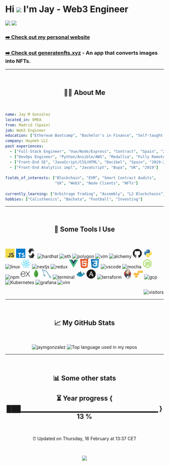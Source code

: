 # Hi <a href="https://jaymgonzalez.com/"><img src="https://media.giphy.com/media/hvRJCLFzcasrR4ia7z/giphy.gif" width="5%"></a> I'm Jay - Web3 Engineer

<p><a href="https://twitter.com/jaymgeth"><img src="https://img.shields.io/badge/twitter-%231DA1F2.svg?&style=for-the-badge&logo=twitter&logoColor=white" height=25></a> <a href="https://www.linkedin.com/in/jay-m-gonzalez/"><img src="https://img.shields.io/badge/linkedin-%230077B5.svg?&style=for-the-badge&logo=linkedin&logoColor=white" height=25></a> 
<h3><a href="https://jaymgonzalez.com">➡️ Check out my personal website</a></h3>
<h3><a href="https://generatenfts.xyz">➡️ Check out generatenfts.xyz</a> - An app that converts images into NFTs. </h3>

---
<br />
<h2 align="center">🧔🏻 About Me</h2>
<br />

```yaml
name: Jay M Gonzalez
located_in: EMEA
from: Madrid (Spain)
job: Web3 Engineer
education: ["Ethereum Bootcamp", "Bachelor's in Finance", "Self-taught Engineer"]
company: Haymeh LLC
past experiences:
  - ["Full-Stack Engineer", "Vue/Node/Express", "Contract", "Spain", "2022"]
  - ["DevOps Engineer", "Python/Ansible/AWS", "Medallia", "Fully Remote", "2020-2022"]
  - ["Front-End SE", "JavaScript/CSS/HTML", "Decibel", "Spain", "2019-2021"]
  - ["Front-End Analytics impl", "JavaScript", "Bupa", "UK", "2019"]

fields_of_interests: ["Blockchain", "EVM", "Smart Contract Audits",
                      "UX", "Web3", "Node Clients", "NFTs"]
                      
currently_learning: ["Arbitrage Trading", "Assembly", "L2 Blockchains"]
hobbies: ["Calisthenics", "Bachata", "Football", "Investing"]
```

---
<br />

<h2 align="center">🚀 Some Tools I Use</h2>
<br />
<p align="left">
<img src="https://raw.githubusercontent.com/devicons/devicon/master/icons/javascript/javascript-original.svg" alt="javascript" width="30" height="30" />
<img src="https://raw.githubusercontent.com/devicons/devicon/master/icons/typescript/typescript-original.svg" alt="typescript" width="30" height="30" />
<img src="https://raw.githubusercontent.com/devicons/devicon/master/icons/solidity/solidity-original.svg" alt="solidity" width="30" height="30" />
<img src="https://hardhat.org/favicon.ico" alt="hardhat" width="30" height="30" />
<img src="https://icons.iconarchive.com/icons/cjdowner/cryptocurrency-flat/32/Ethereum-ETH-icon.png" alt="eth" width="30" height="30" />
<img src="https://cdn.jsdelivr.net/gh/devicons/devicon/icons/polygon/polygon-original.svg" alt="polygon" width="30" hight="30" />
<img src="https://metamask.io//icons/icon-48x48.png" alt="vim" width="30" height="30" />
<img src="https://assets-global.website-files.com/5f973c970bea5548ad4287ef/612fbe3bb259ec1d93f934f1_favicon-alchemy.png" alt="alchemy" width="30" height="30" />
<img src="https://raw.githubusercontent.com/devicons/devicon/master/icons/github/github-original.svg" alt="git" width="30" height="30" />
<img src="https://raw.githubusercontent.com/devicons/devicon/master/icons/python/python-original.svg" alt="python" width="30" height="30" />
<img src="https://cdn.jsdelivr.net/gh/devicons/devicon/icons/linux/linux-original.svg" alt="linux" width="30" hight="30" />
<img src="https://raw.githubusercontent.com/devicons/devicon/master/icons/react/react-original.svg" alt="react" width="30" height="30" />
<img src="https://cdn.jsdelivr.net/gh/devicons/devicon/icons/nextjs/nextjs-original.svg" alt="nextjs" width="30" hight="30" />
<img src="https://cdn.jsdelivr.net/gh/devicons/devicon/icons/redux/redux-original.svg" alt="redux" width="30" height="30" />
<img src="https://raw.githubusercontent.com/devicons/devicon/master/icons/vuejs/vuejs-original.svg" alt="vue" width="30" height="30" />
<img src="https://raw.githubusercontent.com/devicons/devicon/master/icons/html5/html5-original.svg" alt="html5" width="30" height="30" />
<img src="https://raw.githubusercontent.com/devicons/devicon/master/icons/css3/css3-original.svg" alt="css3" width="30" height="30" />
<img src="https://cdn.jsdelivr.net/gh/devicons/devicon/icons/vscode/vscode-original.svg" alt="vscode" width="30" height="30" />
<img src="https://cdn.jsdelivr.net/gh/devicons/devicon/icons/mocha/mocha-plain.svg" alt="mocha" width="30" hight="30" />
<img src="https://raw.githubusercontent.com/devicons/devicon/master/icons/nodejs/nodejs-original.svg" alt="nodejs" width="30" height="30" />
<img src="https://cdn.jsdelivr.net/gh/devicons/devicon/icons/npm/npm-original-wordmark.svg" alt="npm" width="30" height="30" />
<img src="https://raw.githubusercontent.com/devicons/devicon/master/icons/express/express-original.svg" alt="express" width="30" height="30" />
<img src="https://raw.githubusercontent.com/devicons/devicon/master/icons/mongodb/mongodb-original.svg" alt="mongodb" width="30" height="30" />
<img src="https://raw.githubusercontent.com/devicons/devicon/master/icons/mysql/mysql-original.svg" alt="mysql" width="30" height="30" />
<img src="https://cdn.icon-icons.com/icons2/2148/PNG/512/terminal_icon_131942.png" alt="terminal" width="30" height="30" />
<img src="https://raw.githubusercontent.com/devicons/devicon/master/icons/docker/docker-original.svg" alt="Docker" width="30" height="30" />
<img src="https://raw.githubusercontent.com/devicons/devicon/master/icons/ansible/ansible-original.svg" alt="ansible" width="30" height="30" />
<img src="https://cdn.jsdelivr.net/gh/devicons/devicon/icons/terraform/terraform-original.svg" alt="terraform" width="30" height="30" />
<img src="https://raw.githubusercontent.com/devicons/devicon/master/icons/jenkins/jenkins-original.svg" alt="jenkins" width="30" height="30" />
<img src="https://raw.githubusercontent.com/devicons/devicon/master/icons/amazonwebservices/amazonwebservices-original.svg" alt="aws" width="30" height="30" />
<img src="https://www.vectorlogo.zone/logos/google_cloud/google_cloud-icon.svg" alt="gcp" width="30" height="30" />
<img src="https://www.vectorlogo.zone/logos/kubernetes/kubernetes-icon.svg" alt="Kubernetes" width="30" height="30" />
<img src="https://cdn.jsdelivr.net/gh/devicons/devicon/icons/grafana/grafana-original.svg" alt="grafana" width="30" height="30" />
<img src="https://cdn.jsdelivr.net/gh/devicons/devicon/icons/vim/vim-plain.svg" alt="vim" width="30" height="30" />
</p>
<p align="right"><img src="https://visitor-badge.glitch.me/badge?page_id=jaymgonzalez.jaymgonzalez" alt="visitors"></p>

---
<br />

<h2 align="center">📈 My GitHub Stats</h2>
<br />


<p align="center"> 
<img src="https://github-readme-stats.vercel.app/api?username=jaymgonzalez&show_icons=true&theme=cobalt" alt="jaymgonzalez" />
<img height="195" src="https://github-readme-stats.vercel.app/api/top-langs/?username=jaymgonzalez&theme=cobalt&layout=compact&hide_title=1&hide=css,dart,c%2B%2B" alt="Top language used in my repos" />

</p>

---
<br />

<h2 align="center">📊 Some other stats</h2>

<h2 align="center">⏳ Year progress { ███▁▁▁▁▁▁▁▁▁▁▁▁▁▁▁▁▁▁▁▁▁▁▁▁▁▁▁ } 13 % 
</h2>
<br />

<p align="center">⏰ Updated on Thursday, 16 February at 13:37 CET </p>
<br />
<p align="center">
<img src="https://github.com/jaymgonzalez/jaymgonzalez/actions/workflows/main.yml/badge.svg" /></p>